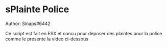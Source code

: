 # sPlainte Police

Author: Sinaps#6442

Ce script est fait en ESX et concu pour deposer des plaintes pour la police comme le presente la video ci-dessous
